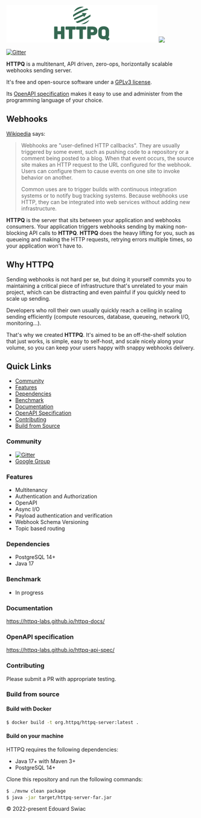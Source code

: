 <p align="left">
<img src="./static/logo.png"/>
<img src="https://www.gnu.org/graphics/gplv3-with-text-136x68.png"/>
</p> 

[![Gitter](https://badges.gitter.im/httpq-labs/community.svg)](https://gitter.im/httpq-labs/community?utm_source=badge&utm_medium=badge&utm_campaign=pr-badge)

**HTTPQ** is a multitenant, API driven, zero-ops, horizontally scalable webhooks sending server.

It's free and open-source software under a [GPLv3 license](https://www.gnu.org/licenses/gpl-3.0.en.html).

Its [OpenAPI specification](https://httpq-labs.github.io/httpq-api-spec/) makes it easy to use and administer from the programming language of your choice.

## Webhooks
[Wikipedia](https://en.wikipedia.org/wiki/Webhook) says:
> Webhooks are "user-defined HTTP callbacks". They are usually triggered by some event, such as pushing code to a repository or a comment being posted to a blog. When that event occurs, the source site makes an HTTP request to the URL configured for the webhook. Users can configure them to cause events on one site to invoke behavior on another.
>
> Common uses are to trigger builds with continuous integration systems or to notify bug tracking systems. Because webhooks use HTTP, they can be integrated into web services without adding new infrastructure.

**HTTPQ** is the server that sits between your application and webhooks consumers. Your application triggers webhooks sending by making non-blocking API calls to **HTTPQ**. **HTTPQ** does the heavy lifting for you, such as queueing and making the HTTP requests, retrying errors multiple times, so your application won't have to. 

## Why HTTPQ
Sending webhooks is not hard per se, but doing it yourself commits you to maintaining a critical piece of infrastructure that's unrelated to your main project, which can be distracting and even painful if you quickly need to scale up sending.

Developers who roll their own usually quickly reach a ceiling in scaling sending efficiently (compute resources, database, queueing, network I/O, monitoring...). 

That's why we created **HTTPQ**. It's aimed to be an off-the-shelf solution that just works, is simple, easy to self-host, and scale nicely along your volume, so you can keep your users happy with snappy webhooks delivery.

## Quick Links

- [Community](#community)
- [Features](#features)
- [Dependencies](#dependencies)
- [Benchmark](#benchmark)
- [Documentation](#documentation)
- [OpenAPI Specification](#openapi-specification)
- [Contributing](#contributing)
- [Build from Source](#build-from-source)

### Community
- [![Gitter](https://badges.gitter.im/httpq-labs/community.svg)](https://gitter.im/httpq-labs/community?utm_source=badge&utm_medium=badge&utm_campaign=pr-badge)
- [Google Group](https://groups.google.com/u/3/g/httpq)

### Features
- Multitenancy
- Authentication and Authorization
- OpenAPI
- Async I/O
- Payload authentication and verification
- Webhook Schema Versioning
- Topic based routing


### Dependencies
- PostgreSQL 14+
- Java 17

### Benchmark
- In progress 

### Documentation
<https://httpq-labs.github.io/httpq-docs/>

### OpenAPI specification
<https://httpq-labs.github.io/httpq-api-spec/>

### Contributing
Please submit a PR with appropriate testing.

### Build from source
#### Build with Docker
```bash
$ docker build -t org.httpq/httpq-server:latest .
```

#### Build on your machine
HTTPQ requires the following dependencies:

- Java 17+ with Maven 3+
- PostgreSQL 14+

Clone this repository and run the following commands:
```bash
$ ./mvnw clean package
$ java -jar target/httpq-server-far.jar
```

© 2022-present Edouard Swiac

